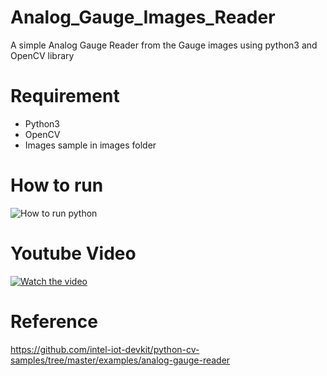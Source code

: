 # Analog_Gauge_Images_Reader
A simple Analog Gauge Reader from the Gauge images using python3 and OpenCV library
# Requirement
* Python3
* OpenCV
* Images sample in images folder
# How to run
![How to run python](https://github.com/yaseralie/Analog_Gauge_Images_Reader/blob/main/Run.JPG?raw=true)
# Youtube Video
[![Watch the video](https://img.youtube.com/vi/H1TVl9GDR1k/default.jpg)](https://youtu.be/H1TVl9GDR1k)
# Reference
https://github.com/intel-iot-devkit/python-cv-samples/tree/master/examples/analog-gauge-reader
